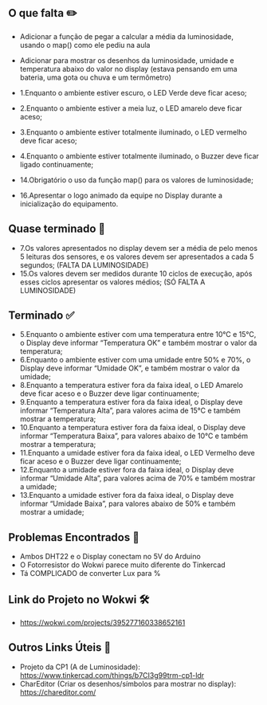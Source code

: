 ## O que falta ✏️

- Adicionar a função de pegar a calcular a média da luminosidade, usando o map() como ele pediu na aula
- Adicionar para mostrar os desenhos da luminosidade, umidade e temperatura abaixo do valor no display (estava pensando em uma bateria, uma gota ou chuva e um termômetro)
  
- 1.Enquanto o ambiente estiver escuro, o LED Verde deve ficar aceso;
- 2.Enquanto o ambiente estiver a meia luz, o LED amarelo deve ficar aceso;
- 3.Enquanto o ambiente estiver totalmente iluminado, o LED vermelho deve ficar aceso;
- 4.Enquanto o ambiente estiver totalmente iluminado, o Buzzer deve ficar ligado 
continuamente;
- 14.Obrigatório o uso da função map() para os valores de luminosidade;
- 16.Apresentar o logo animado da equipe no Display durante a inicialização do equipamento.


## Quase terminado 🤠

- 7.Os valores apresentados no display devem ser a média de pelo menos 5 leituras dos 
sensores, e os valores devem ser apresentados a cada 5 segundos; (FALTA DA LUMINOSIDADE)
- 15.Os valores devem ser medidos durante 10 ciclos de execução, após esses ciclos 
apresentar os valores médios; (SÓ FALTA A LUMINOSIDADE)



## Terminado ✅

- 5.Enquanto o ambiente estiver com uma temperatura entre 10°C e 15°C, o Display deve 
informar “Temperatura OK” e também mostrar o valor da temperatura;
- 6.Enquanto o ambiente estiver com uma umidade entre 50% e 70%, o Display deve 
informar “Umidade OK”, e também mostrar o valor da umidade;
- 8.Enquanto a temperatura estiver fora da faixa ideal, o LED Amarelo deve ficar aceso e o 
Buzzer deve ligar continuamente;
- 9.Enquanto a temperatura estiver fora da faixa ideal, o Display deve informar “Temperatura
Alta”, para valores acima de 15°C e também mostrar a temperatura;
- 10.Enquanto a temperatura estiver fora da faixa ideal, o Display deve informar “Temperatura
Baixa”, para valores abaixo de 10°C e também mostrar a temperatura;
- 11.Enquanto a umidade estiver fora da faixa ideal, o LED Vermelho deve ficar aceso e o
Buzzer deve ligar continuamente;
- 12.Enquanto a umidade estiver fora da faixa ideal, o Display deve informar “Umidade Alta”, 
para valores acima de 70% e também mostrar a umidade;
- 13.Enquanto a umidade estiver fora da faixa ideal, o Display deve informar “Umidade Baixa”, 
para valores abaixo de 50% e também mostrar a umidade;


## Problemas Encontrados 🤔
- Ambos DHT22 e o Display conectam no 5V do Arduino
- O Fotorresistor do Wokwi parece muito diferente do Tinkercad
- Tá COMPLICADO de converter Lux para %


## Link do Projeto no Wokwi 🛠️
- https://wokwi.com/projects/395277160338652161

  
## Outros Links Úteis 🔗
- Projeto da CP1 (A de Luminosidade): https://www.tinkercad.com/things/b7CI3g99trm-cp1-ldr
- CharEditor (Criar os desenhos/símbolos para mostrar no display): https://chareditor.com/

